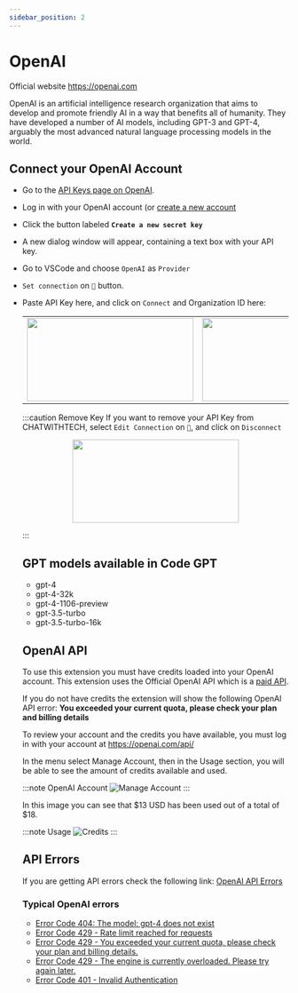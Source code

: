 ```yaml
---
sidebar_position: 2
---
```


# OpenAI

Official website https://openai.com

OpenAI is an artificial intelligence research organization that aims to develop and promote friendly AI in a way that benefits all of humanity. They have developed a number of AI models, including GPT-3 and GPT-4, arguably the most advanced natural language processing models in the world.

## Connect your OpenAI Account
- Go to the [API Keys page on OpenAI](https://platform.openai.com/account/api-keys).
- Log in with your OpenAI account (or [create a new account](https://platform.openai.com/signup)
- Click the button labeled **`Create a new secret key`**
- A new dialog window will appear, containing a text box with your API key.
- Go to VSCode and choose `OpenAI` as `Provider`
- `Set connection` on `🔑` button.
- Paste API Key here, and click on `Connect` and Organization ID here:

  <table>
  <tr>
    <td align="center">
      <img width="300" height="150" src="https://github.com/davila7/code-gpt-docs/assets/37567214/3aad398b-fbb6-4a60-ad2d-d61913ada7a6" />
    </td>
    <td align="center">
      <img width="300" height="150" src="https://github.com/davila7/code-gpt-docs/assets/37567214/661e47e2-77dc-4cce-9a21-58733ae8cc7a" />
    </td>
  </tr>
</table>
  

:::caution Remove Key
If you want to remove your API Key from CHATWITHTECH, select `Edit Connection` on `🔑`, and click on `Disconnect`

<p align="center">
      <img width="300" height="150" src="https://github.com/davila7/code-gpt-docs/assets/37567214/8664e3aa-8c19-45c4-b46c-d82a5e6e7c1a" />
</p>

:::


## GPT models available in Code GPT
- gpt-4
- gpt-4-32k
- gpt-4-1106-preview
- gpt-3.5-turbo
- gpt-3.5-turbo-16k

## OpenAI API

To use this extension you must have credits loaded into your OpenAI account.
This extension uses the Official OpenAI API which is a [paid API](https://openai.com/api/pricing/).

If you do not have credits the extension will show the following OpenAI API error:
**You exceeded your current quota, please check your plan and billing details**

To review your account and the credits you have available, you must log in with your account at https://openai.com/api/

In the menu select Manage Account, then in the Usage section, you will be able to see the amount of credits available and used.

:::note OpenAI Account
![Manage Account](https://user-images.githubusercontent.com/6216945/213941730-b48b8b6a-8f0d-4fea-b4b3-42edc838f42e.png)
:::

In this image you can see that $13 USD has been used out of a total of $18.

:::note Usage
![Credits](https://user-images.githubusercontent.com/6216945/213941720-1ae816dd-fedb-4026-ae8c-b8b374d1d0dd.png)
:::

## API Errors
If you are getting API errors check the following link: [OpenAI API Errors](https://help.openai.com/en/collections/3675931-openai-api#api-error-codes-explained)

### Typical OpenAI errors
- [Error Code 404: The model: gpt-4 does not exist](https://community.openai.com/t/when-i-try-the-gpt-4-model-chat-completion-in-api-request-i-get-an-error-that-model-does-not-exist/98850)
- [Error Code 429 - Rate limit reached for requests](https://help.openai.com/en/articles/6891829-error-code-429-rate-limit-reached-for-requests)
- [Error Code 429 - You exceeded your current quota, please check your plan and billing details.](https://help.openai.com/en/articles/6891831-error-code-429-you-exceeded-your-current-quota-please-check-your-plan-and-billing-details)
- [Error Code 429 - The engine is currently overloaded. Please try again later.](https://help.openai.com/en/articles/6891834-error-code-429-the-engine-is-currently-overloaded-please-try-again-later)
- [Error Code 401 - Invalid Authentication](https://help.openai.com/en/articles/6891767-error-code-401-invalid-authentication)

